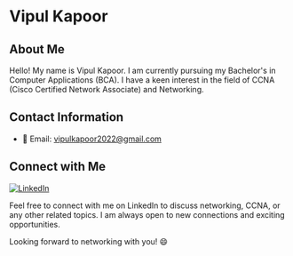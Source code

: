 
# Vipul Kapoor

## About Me

Hello! My name is Vipul Kapoor. I am currently pursuing my Bachelor's in Computer Applications (BCA). I have a keen interest in the field of CCNA (Cisco Certified Network Associate) and Networking.

## Contact Information

- 📧 Email: vipulkapoor2022@gmail.com

## Connect with Me

[![LinkedIn](https://img.shields.io/badge/LinkedIn-Connect-blue.svg)](https://www.linkedin.com/in/vipul-kapoor-466875253/)
<!-- Add other buttons if necessary -->

Feel free to connect with me on LinkedIn to discuss networking, CCNA, or any other related topics. I am always open to new connections and exciting opportunities.

Looking forward to networking with you! 😄











<!---
- 👋 Hi, I’m @vipulkapoorr
- 👀 I’m interested in ...
- 🌱 I’m currently learning ...
- 💞️ I’m looking to collaborate on ...
- 📫 How to reach me ...

vipulkapoorr/vipulkapoorr is a ✨ special ✨ repository because its `README.md` (this file) appears on your GitHub profile.
You can click the Preview link to take a look at your changes.
--->

